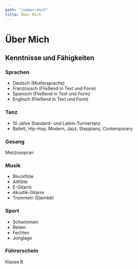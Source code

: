```yaml
---
path: "/ueber-mich"
title: Über Mich
---
```


# Über Mich

## Kenntnisse und Fähigkeiten

### Sprachen

* Deutsch (Muttersprache)
* Französisch (Fließend in Text und Form)
* Spanisch (Fließend in Text und Form)
* Englisch (Fließend in Text und Form)

### Tanz
* 10 Jahre Standard- und Latein-Turniertanz
* Ballett, Hip-Hop, Modern, Jazz, Stepptanz, Contemporary

### Gesang
Mezzosopran

### Musik
* Blockflöte
* Altflöte
* E-Gitarre
* Akustik-Gitarre
* Trommeln (Djembé)

### Sport
* Schwimmen
* Reiten
* Fechten
* Jonglage

### Führerschein
Klasse B
